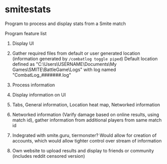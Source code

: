 # smitestats
Program to process and display stats from a Smite match

Program feature list
1. Display UI

2. Gather required files from default or user generated location (information generated by `/combatlog toggle piped`) Default location defined as "C:\Users\USERNAME\Documents\My Games\SMITE\BattleGame\Logs" with log named "CombatLog_#######.log"

3. Process information

4. Display information on UI

5. Tabs, General information, Location heat map, Networked information

6. Networked information (Varify damage based on online results, using match id), gather information from additional players from same match id

7. Indegrated with smite.guru, tiermonster? Would allow for creation of accounts, which would allow tighter control over stream of information

8. Own website to upload results and display to friends or community (includes reddit censored version)
